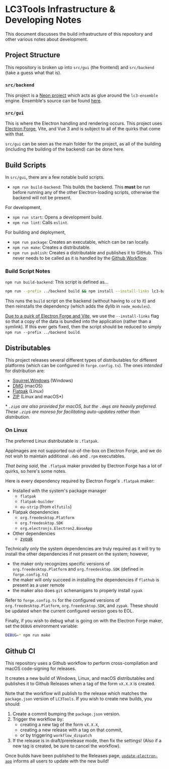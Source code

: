 # LC3Tools Infrastructure & Developing Notes

This document discusses the build infrastructure of this repository and other various notes about development.

## Project Structure

This repository is broken up into `src/gui` (the frontend) and `src/backend` (take a guess what that is).

### `src/backend`

This project is a [Neon project](https://neon-rs.dev) which acts as glue around the `lc3-ensemble` engine. Ensemble's source can be found [here](https://github.com/endorpersand/lc3-ensemble).

### `src/gui`

This is where the Electron handling and rendering occurs. This project uses [Electron Forge](https://www.electronforge.io), Vite, and Vue 3 and is subject to all of the quirks that come with that.

`src/gui` can be seen as the main folder for the project, as all of the building (including the building of the backend) can be done here.

## Build Scripts

In `src/gui`, there are a few notable build scripts.

- `npm run build-backend`: This builds the backend. This **must** be run before running any of the other Electron-loading scripts, otherwise the backend will not be present.

For development,

- `npm run start`: Opens a development build.
- `npm run lint`: Calls `eslint`.

For building and deployment,

- `npm run package`: Creates an executable, which can be ran locally.
- `npm run make`: Creates a distributable.
- `npm run publish`: Creates a distributable and publishes it to GitHub. This never needs to be called as it is handled by the [Github Workflow](#github-ci).

### Build Script Notes

`npm run build-backend`: This script is defined as...

```sh
npm run --prefix ../backend build && npm install --install-links lc3-backend@../backend
```

This runs the `build` script on the backend (without having to `cd` to it) and then reinstalls the dependency (which adds the dylib in `node_modules`).

[Due to a quirk of Electron Forge and Vite](https://github.com/electron/forge/issues/3624), we use the `--install-links` flag so that a copy of the data is bundled into the application (rather than a symlink). If this ever gets fixed, then the script should be reduced to simply `npm run --prefix ../backend build`.

## Distributables

This project releases several different types of distributables for different platforms (which can be configured in `forge.config.ts`). The ones *intended* for distribution are:

- [Squirrel.Windows](https://www.electronforge.io/config/makers/squirrel.windows) (Windows)
- [DMG](https://www.electronforge.io/config/makers/dmg) (macOS)
- [Flatpak](https://www.electronforge.io/config/makers/flatpak) (Linux)
- [ZIP](https://www.electronforge.io/config/makers/zip) (Linux and macOS*)

\* *`.zip`s are also provided for macOS, but the `.dmg`s are heavily preferred. These `.zip`s are moreso for facilitating auto-updates rather than distribution.*

### On Linux

The preferred Linux distributable is `.flatpak`.

AppImages are not supported out-of-the-box on Electron Forge, and we do not wish to maintain additional `.deb` and `.rpm` executables.

*That being said*, the `.flatpak` maker provided by Electron Forge has a lot of quirks, so here's some notes.

Here is every dependency required by Electron Forge's `.flatpak` maker:

- Installed with the system's package manager
  - `flatpak`
  - `flatpak-builder`
  - `eu-strip` (from `elfutils`)
- Flatpak dependencies
  - `org.freedesktop.Platform`
  - `org.freedesktop.SDK`
  - `org.electronjs.Electron2.BaseApp`
- Other dependencies
  - [zypak](https://github.com/refi64/zypak)

Technically only the system dependencies are truly required as it will try to install the other dependencies if not present on the system; however,

- the maker only recognizes specific versions of `org.freedesktop.Platform` and `org.freedesktop.SDK` (defined in `forge.config.ts`)
- the maker will only succeed in installing the dependencies if `flathub` is present as a user remote
- the maker also does `git` schenanigans to properly install `zypak`

Refer to `forge.config.ts` for the configured versions of `org.freedesktop.Platform`, `org.freedesktop.SDK`, and `zypak`. These should be updated when the current configured version goes to EOL.

Finally, if you wish to debug what is going on with the Electron Forge maker, set the `DEBUG` environment variable:

```sh
DEBUG=* npm run make
```

## Github CI

This repository uses a Github workflow to perform cross-compilation and macOS code-signing for releases.

It creates a new build of Windows, Linux, and macOS distributables and publishes it to Github Releases when a tag of the form `vX.X.X` is created.

Note that the workflow will publish to the release which matches the `package.json` version of `LC3Tools`. If you wish to create new builds, you should:

1. Create a commit bumping the `package.json` version.
2. Trigger the workflow by:
   - creating a new tag of the form `vX.X.X`,
   - creating a new release with a tag on that commit,
   - or by triggering `workflow_dispatch`
3. If the release is in draft/prerelease mode, then fix the settings! (Also if a new tag is created, be sure to cancel the workflow).

Once builds have been published to the Releases page, [`update-electron-app`](https://github.com/electron/update-electron-app) informs all users to update with the new build!
